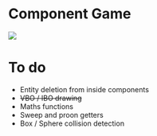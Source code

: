 # Component Game
<img src="http://i.imgur.com/eWxi11t.png"/>

# To do
- Entity deletion from inside components
- ~~VBO / IBO drawing~~
- Maths functions
- Sweep and proon getters
- Box / Sphere collision detection

